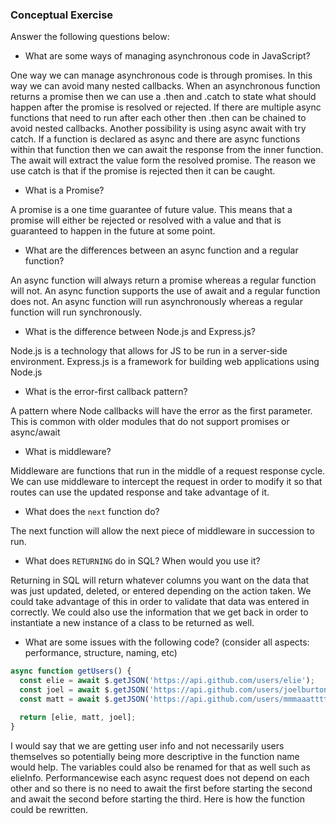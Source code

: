 ### Conceptual Exercise

Answer the following questions below:

- What are some ways of managing asynchronous code in JavaScript?

One way we can manage asynchronous code is through promises. In this way we can avoid many nested callbacks. When an asynchronous function returns a promise then we can use a .then and .catch to state what should happen after the promise is resolved or rejected. If there are multiple async functions that need to run after each other then .then can be chained to avoid nested callbacks. Another possibility is using async await with try catch. If a function is declared as async and there are async functions within that function then we can await the response from the inner function. The await will extract the value form the resolved promise. The reason we use catch is that if the promise is rejected then it can be caught.

- What is a Promise?

A promise is a one time guarantee of future value. This means that a promise will either be rejected 
or resolved with a value and that is guaranteed to happen in the future at some point.

- What are the differences between an async function and a regular function?

An async function will always return a promise whereas a regular function will not. An async function 
supports the use of await and a regular function does not. An async function will run asynchronously whereas a regular function will run synchronously.


- What is the difference between Node.js and Express.js?

Node.js is a technology that allows for JS to be run in a server-side environment. Express.js is a framework for building web applications using Node.js

- What is the error-first callback pattern?

A pattern where Node callbacks will have the error as the first parameter. This is common with older modules that do not support promises or async/await

- What is middleware?

Middleware are functions that run in the middle of a request response cycle. We can use middleware to intercept the request in order to modify it so that routes can use the updated response and take advantage 
of it.

- What does the `next` function do?

The next function will allow the next piece of middleware in succession to run.

- What does `RETURNING` do in SQL? When would you use it?

Returning in SQL will return whatever columns you want on the data that was just updated, deleted, or entered depending on the action taken. We could take advantage of this in order to validate that 
data was entered in correctly. We could also use the information that we get back in order to instantiate 
a new instance of a class to be returned as well. 

- What are some issues with the following code? (consider all aspects: performance, structure, naming, etc)

```js
async function getUsers() {
  const elie = await $.getJSON('https://api.github.com/users/elie');
  const joel = await $.getJSON('https://api.github.com/users/joelburton');
  const matt = await $.getJSON('https://api.github.com/users/mmmaaatttttt');

  return [elie, matt, joel];
}
```

I would say that we are getting user info and not necessarily users themselves so potentially being more 
descriptive in the function name would help. The variables could also be renamed for that as well such as elieInfo. Performancewise each async request does not depend on each other and so there is no need to await the first before starting the second and await the second before starting the third. Here is how the function could be rewritten.
